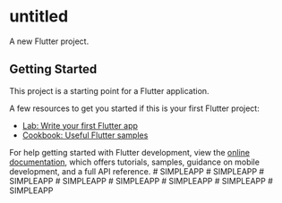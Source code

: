 # untitled

A new Flutter project.

## Getting Started

This project is a starting point for a Flutter application.

A few resources to get you started if this is your first Flutter project:

- [Lab: Write your first Flutter app](https://docs.flutter.dev/get-started/codelab)
- [Cookbook: Useful Flutter samples](https://docs.flutter.dev/cookbook)

For help getting started with Flutter development, view the
[online documentation](https://docs.flutter.dev/), which offers tutorials,
samples, guidance on mobile development, and a full API reference.
#   S I M P L E A P P  
 #   S I M P L E A P P  
 #   S I M P L E A P P  
 #   S I M P L E A P P  
 #   S I M P L E A P P  
 #   S I M P L E A P P  
 #   S I M P L E A P P  
 #   S I M P L E A P P  
 